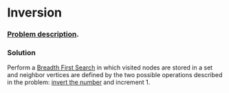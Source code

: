 # Inversion

### [Problem description](https://www.beecrowd.com.br/judge/en/problems/view/1550).

### Solution

Perform a [Breadth First Search](https://github.com/LeonardoNNanci/coding_challenges/tree/main/Data%20Structures/Binary%20Search%20Tree) in which visited nodes are stored in a set and neighbor vertices are defined by the two possible operations described in the problem: [invert the number](https://github.com/LeonardoNNanci/coding_challenges/tree/main/Algorithms/Math/Invert%20Number) and increment 1.
